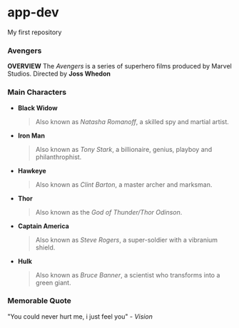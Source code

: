 # app-dev
My first repository

### Avengers 

**OVERVIEW**
The *Avengers* is a series of superhero films produced by Marvel Studios. Directed by **Joss Whedon**

### Main Characters
- **Black Widow**
    > Also known as *Natasha Romanoff*, a skilled spy and martial artist.
    
- **Iron Man**
    > Also known as *Tony Stark*, a billionaire, genius, playboy and philanthrophist.
    
- **Hawkeye**
    > Also known as *Clint Barton*, a master archer and marksman.
    
- **Thor**
    > Also known as the *God of Thunder/Thor Odinson*.
    
- **Captain America**
    > Also known as *Steve Rogers*, a super-soldier with a vibranium shield.
    
- **Hulk**
    > Also known as *Bruce Banner*, a scientist who transforms into a green giant.

### Memorable Quote
"You could never hurt me, i just feel you" - *Vision*

